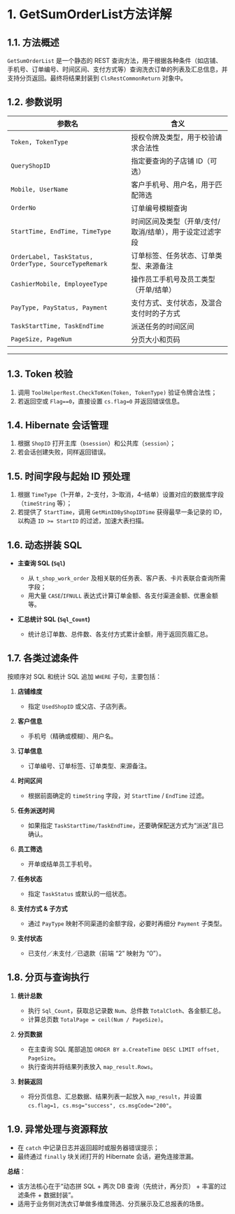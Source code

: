 # 1. GetSumOrderList方法详解

## 1.1. 方法概述

`GetSumOrderList` 是一个静态的 REST 查询方法，用于根据各种条件（如店铺、手机号、订单编号、时间区间、支付方式等）查询洗衣订单的列表及汇总信息，并支持分页返回。最终将结果封装到 `ClsRestCommonReturn` 对象中。

## 1.2. 参数说明

|参数名|含义|
|---|---|
|`Token, TokenType`|授权令牌及类型，用于校验请求合法性|
|`QueryShopID`|指定要查询的子店铺 ID（可选）|
|`Mobile, UserName`|客户手机号、用户名，用于匹配筛选|
|`OrderNo`|订单编号模糊查询|
|`StartTime, EndTime, TimeType`|时间区间及类型（开单/支付/取消/结单），用于设定过滤字段|
|`OrderLabel, TaskStatus, OrderType, SourceTypeRemark`|订单标签、任务状态、订单类型、来源备注|
|`CashierMobile, EmployeeType`|操作员工手机号及员工类型（开单/结单）|
|`PayType, PayStatus, Payment`|支付方式、支付状态，及混合支付时的子方式|
|`TaskStartTime, TaskEndTime`|派送任务的时间区间|
|`PageSize, PageNum`|分页大小和页码|

---

## 1.3. Token 校验

1. 调用 `ToolHelperRest.CheckToKen(Token, TokenType)` 验证令牌合法性；
2. 若返回空或 `Flag==0`，直接设置 `cs.flag=0` 并返回错误信息。

## 1.4. Hibernate 会话管理

1. 根据 `ShopID` 打开主库（`bsession`）和公共库（`session`）；
2. 若会话创建失败，同样返回错误。

## 1.5. 时间字段与起始 ID 预处理

1. 根据 `TimeType`（1–开单，2–支付，3–取消，4–结单）设置对应的数据库字段（`timeString` 等）；
2. 若提供了 `StartTime`，调用 `GetMinIDByShopIDTime` 获得最早一条记录的 ID，以构造 `ID >= StartID` 的过滤，加速大表扫描。

## 1.6. 动态拼装 SQL

- **主查询 SQL (`Sql`)**
    
    - 从 `t_shop_work_order` 及相关联的任务表、客户表、卡片表联合查询所需字段；
    - 用大量 `CASE`/`IFNULL` 表达式计算订单金额、各支付渠道金额、优惠金额等。
    
- **汇总统计 SQL (`Sql_Count`)**
    
    - 统计总订单数、总件数、各支付方式累计金额，用于返回页眉汇总。

## 1.7. 各类过滤条件

按顺序对 SQL 和统计 SQL 追加 `WHERE` 子句，主要包括：

1. **店铺维度**
    - 指定 `UsedShopID` 或父店、子店列表。
    
2. **客户信息**
    - 手机号（精确或模糊）、用户名。
    
3. **订单信息**
    - 订单编号、订单标签、订单类型、来源备注。
    
4. **时间区间**
    - 根据前面确定的 `timeString` 字段，对 `StartTime` / `EndTime` 过滤。
    
5. **任务派送时间**
    - 如果指定 `TaskStartTime/TaskEndTime`，还要确保配送方式为“派送”且已确认。
    
6. **员工筛选**
    - 开单或结单员工手机号。
    
7. **任务状态**
    - 指定 `TaskStatus` 或默认的一组状态。
    
8. **支付方式 & 子方式**
    - 通过 `PayType` 映射不同渠道的金额字段，必要时再细分 `Payment` 子类型。
    
9. **支付状态**
    - 已支付／未支付／已退款（前端 “2” 映射为 “0”）。

## 1.8. 分页与查询执行

1. **统计总数**
    - 执行 `Sql_Count`，获取总记录数 `Num`、总件数 `TotalCloth`、各金额汇总。
    - 计算总页数 `TotalPage = ceil(Num / PageSize)`。
    
2. **分页数据**
    - 在主查询 SQL 尾部追加 `ORDER BY a.CreateTime DESC LIMIT offset, PageSize`。
    - 执行查询并将结果列表放入 `map_result.Rows`。
    
3. **封装返回**
    - 将分页信息、汇总数据、结果列表一起放入 `map_result`，并设置 `cs.flag=1, cs.msg="success", cs.msgCode="200"`。

## 1.9. 异常处理与资源释放
- 在 `catch` 中记录日志并返回超时或服务器错误提示；
- 最终通过 `finally` 块关闭打开的 Hibernate 会话，避免连接泄漏。

**总结**：
- 该方法核心在于“动态拼 SQL + 两次 DB 查询（先统计，再分页） + 丰富的过滤条件 + 数据封装”。
- 适用于业务侧对洗衣订单做多维度筛选、分页展示及汇总报表的场景。